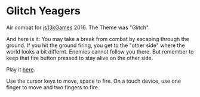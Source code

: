 Glitch Yeagers
==============

Air combat for [js13kGames][js13kgames] 2016.
The Theme was "Glitch".

And here is it:
You may take a break from combat by escaping through the ground.
If you hit the ground firing, you get to the "other side" where
the world looks a bit differnt. Enemies cannot follow you there.
But remember to keep that fire button pressed to stay alive on
the other side.

Play it [here][play].

Use the cursor keys to move, space to fire.
On a touch device, use one finger to move and two fingers to fire.

[js13kgames]: http://2016.js13kgames.com/
[play]: http://hhsw.de/sites/proto/js13k2016/
